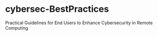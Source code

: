 # cybersec-BestPractices
Practical Guidelines for End Users to Enhance Cybersecurity in Remote Computing
